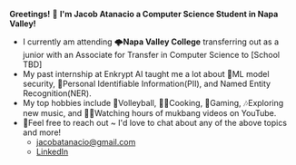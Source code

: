 **Greetings!** 👋 **I'm Jacob Atanacio a Computer Science Student in Napa Valley!**

- I currently am attending 🌩️**Napa Valley College** transferring out as a junior with an Associate for Transfer in Computer Science to [School TBD]
- My past internship at Enkrypt AI taught me a lot about 🔐ML model security, 🪪Personal Identifiable Information(PII), and Named Entity Recognition(NER).
-  My top hobbies include 🏐Volleyball, 🧑‍🍳Cooking, 👾Gaming, 🎶Exploring new music, and 🧑‍💻Watching hours of mukbang videos on YouTube.
- 💬Feel free to reach out ~ I'd love to chat about any of the above topics and more!
  - jacobatanacio@gmail.com
  - [LinkedIn](https://www.linkedin.com/in/jacob-atanacio)



<!--
**Javacadu/Javacadu** is a ✨ _special_ ✨ repository because its `README.md` (this file) appears on your GitHub profile.

Here are some ideas to get you started:

- 🔭 I’m currently working on ...
- 🌱 I’m currently learning ...
- 👯 I’m looking to collaborate on ...
- 🤔 I’m looking for help with ...
- 💬 Ask me about ...
- 📫 How to reach me: ...
- 😄 Pronouns: ...
- ⚡ Fun fact: ...
-->
